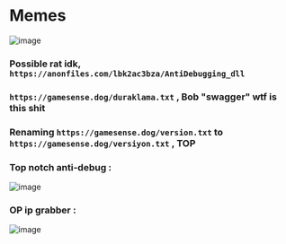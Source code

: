 # Memes
![image](https://hackvshack.net/attachments/1693495874330-png.5368/)
### Possible rat idk, ``https://anonfiles.com/lbk2ac3bza/AntiDebugging_dll``
### ``https://gamesense.dog/duraklama.txt`` , Bob "swagger" wtf is this shit
### Renaming ``https://gamesense.dog/version.txt`` to ``https://gamesense.dog/versiyon.txt`` , **TOP**
### Top notch anti-debug :
![image](https://cdn.discordapp.com/attachments/1119218905584504843/1131233469570240552/image.png)
### OP ip grabber :
![image](https://cdn.discordapp.com/attachments/1119218905584504843/1131232563428593755/image.png)
